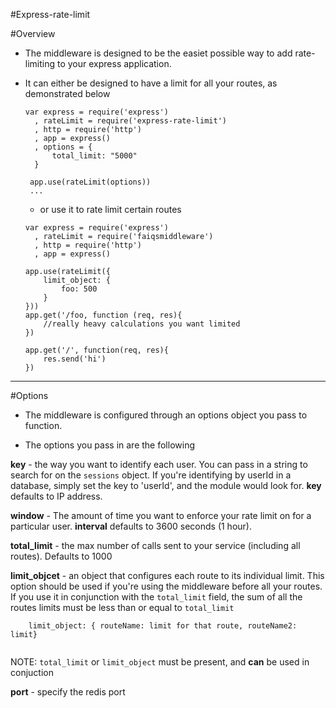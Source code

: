 #Express-rate-limit

#Overview

- The middleware is designed to be the easiet possible way to add rate-limiting to your express application.

- It can either be designed to have a limit for all your routes, as demonstrated below
	
	```
	var express = require('express')
	  , rateLimit = require('express-rate-limit')
	  , http = require('http')
	  , app = express()
	  , options = {
	      total_limit: "5000"
	  }
	   
	 app.use(rateLimit(options))
	 ...
	
	```
	
	- or use it to rate limit certain routes 
	
	```
	var express = require('express')
	  , rateLimit = require('faiqsmiddleware')
	  , http = require('http')
	  , app = express()
	
	app.use(rateLimit({
		limit_object: { 
			foo: 500
		}
	}))
	app.get('/foo, function (req, res){ 
		//really heavy calculations you want limited
	})
	
	app.get('/', function(req, res){
		res.send('hi')
	})
	
	```
	
---

#Options

- The middleware is configured through an options object you pass to function.

- The options you pass in are the following

**key** - the way you want to identify each user. You can pass in a string to search for on the `sessions` object. If you're identifying by userId in a database, simply set the key to 'userId', and the module would look for. **key** defaults to IP address. 

**window** - The amount of time you want to enforce your rate limit on for a particular user. **interval** defaults to 3600 seconds (1 hour). 

**total_limit** - the max number of calls sent to your service (including all routes). Defaults to 1000
 
**limit_objcet** - an object that configures each route to its individual limit. This option should be used if you're using the middleware before all your routes. If you use it in conjunction with the `total_limit` field, the sum of all the routes limits must be less than or equal to `total_limit`

```
	limit_object: { routeName: limit for that route, routeName2: limit} 
	
```

NOTE: `total_limit` or `limit_object` must be present, and **can** be used in conjuction
 
**port** - specify the redis port

